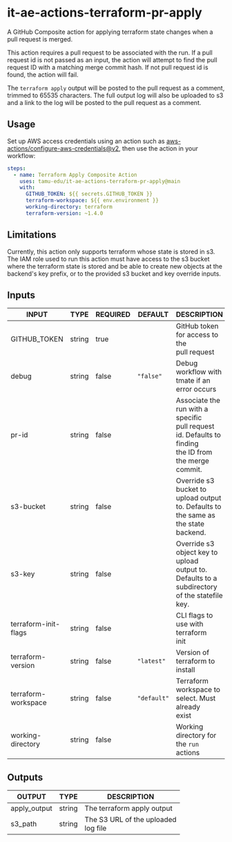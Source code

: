 # it-ae-actions-terraform-pr-apply

A GitHub Composite action for applying terraform state changes when a pull request is merged.

This action requires a pull request to be associated with the run. If a pull request id is not passed as an input, the action will attempt to find the pull request ID with a matching merge commit hash. If not pull request id is found, the action will fail.

The `terraform apply` output will be posted to the pull request as a comment, trimmed to 65535 characters. The full output log will also be uploaded to s3 and a link to the log will be posted to the pull request as a comment.

## Usage

Set up AWS access credentials using an action such as [aws-actions/configure-aws-credentials@v2](https://github.com/aws-actions/configure-aws-credentials), then use the action in your workflow:

```yaml
steps:
  - name: Terraform Apply Composite Action
    uses: tamu-edu/it-ae-actions-terraform-pr-apply@main
    with:
      GITHUB_TOKEN: ${{ secrets.GITHUB_TOKEN }}
      terraform-workspace: ${{ env.environment }}
      working-directory: terraform
      terraform-version: ~1.4.0
```

## Limitations

Currently, this action only supports terraform whose state is stored in s3. The IAM role used to run this action must have access to the s3 bucket where the terraform state is stored and be able to create new objects at the backend's key prefix, or to the provided s3 bucket and key override inputs.

## Inputs

<!-- AUTO-DOC-INPUT:START - Do not remove or modify this section -->

|        INPUT         |  TYPE  | REQUIRED |   DEFAULT   |                                                  DESCRIPTION                                                  |
|----------------------|--------|----------|-------------|---------------------------------------------------------------------------------------------------------------|
|     GITHUB_TOKEN     | string |   true   |             |                               GitHub token for access to the <br>pull request                                 |
|        debug         | string |  false   |  `"false"`  |                               Debug workflow with tmate if an <br>error occurs                                |
|        pr-id         | string |  false   |             | Associate the run with a specific <br>pull request id. Defaults to finding <br>the ID from the merge commit.  |
|      s3-bucket       | string |  false   |             |          Override s3 bucket to upload output <br>to. Defaults to the same as <br>the state backend.           |
|        s3-key        | string |  false   |             |     Override s3 object key to upload <br>output to. Defaults to a subdirectory <br>of the statefile key.      |
| terraform-init-flags | string |  false   |             |                                   CLI flags to use with terraform <br>init                                    |
|  terraform-version   | string |  false   | `"latest"`  |                                        Version of terraform to install                                        |
| terraform-workspace  | string |  false   | `"default"` |                            Terraform workspace to select. Must already <br>exist                              |
|  working-directory   | string |  false   |             |                                    Working directory for the `run` actions                                    |

<!-- AUTO-DOC-INPUT:END -->

## Outputs

<!-- AUTO-DOC-OUTPUT:START - Do not remove or modify this section -->

|    OUTPUT    |  TYPE  |               DESCRIPTION                |
|--------------|--------|------------------------------------------|
| apply_output | string |        The terraform apply output        |
|   s3_path    | string | The S3 URL of the uploaded <br>log file  |

<!-- AUTO-DOC-OUTPUT:END -->
